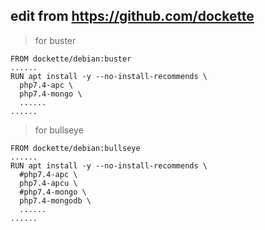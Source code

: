 ## edit from https://github.com/dockette

> for buster
```
FROM dockette/debian:buster
......
RUN apt install -y --no-install-recommends \
  php7.4-apc \
  php7.4-mongo \
  ......
......
```
> for bullseye
```
FROM dockette/debian:bullseye
......
RUN apt install -y --no-install-recommends \
  #php7.4-apc \
  php7.4-apcu \
  #php7.4-mongo \
  php7.4-mongodb \
  ......
......
```
